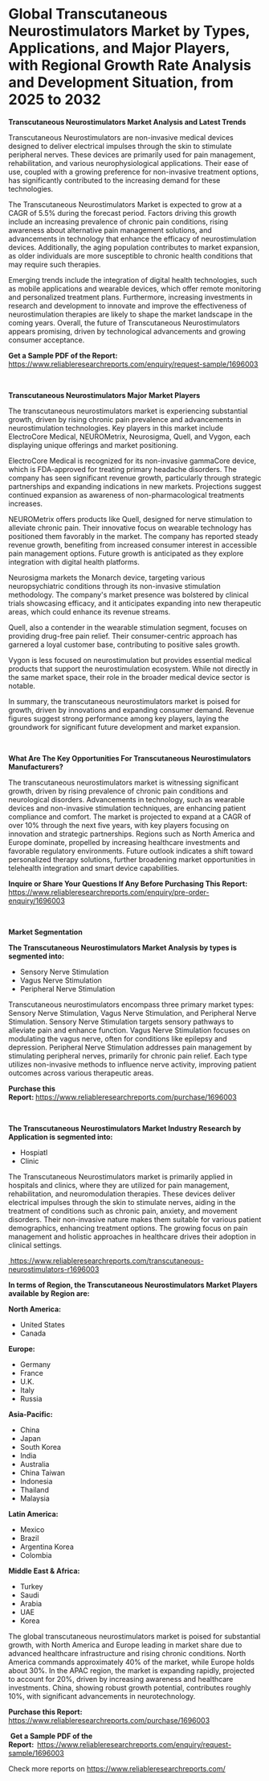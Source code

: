 <p><h1>Global Transcutaneous Neurostimulators Market by Types, Applications, and Major Players, with Regional Growth Rate Analysis and Development Situation, from 2025 to 2032</h1></p><p><strong>Transcutaneous Neurostimulators Market Analysis and Latest Trends</strong></p>
<p><p>Transcutaneous Neurostimulators are non-invasive medical devices designed to deliver electrical impulses through the skin to stimulate peripheral nerves. These devices are primarily used for pain management, rehabilitation, and various neurophysiological applications. Their ease of use, coupled with a growing preference for non-invasive treatment options, has significantly contributed to the increasing demand for these technologies.</p><p>The Transcutaneous Neurostimulators Market is expected to grow at a CAGR of 5.5% during the forecast period. Factors driving this growth include an increasing prevalence of chronic pain conditions, rising awareness about alternative pain management solutions, and advancements in technology that enhance the efficacy of neurostimulation devices. Additionally, the aging population contributes to market expansion, as older individuals are more susceptible to chronic health conditions that may require such therapies.</p><p>Emerging trends include the integration of digital health technologies, such as mobile applications and wearable devices, which offer remote monitoring and personalized treatment plans. Furthermore, increasing investments in research and development to innovate and improve the effectiveness of neurostimulation therapies are likely to shape the market landscape in the coming years. Overall, the future of Transcutaneous Neurostimulators appears promising, driven by technological advancements and growing consumer acceptance.</p></p>
<p><strong>Get a Sample PDF of the Report:&nbsp;</strong> <a href="https://www.reliableresearchreports.com/enquiry/request-sample/1696003?utm_campaign=2255&utm_medium=2&utm_source=Github&utm_content=ia&utm_term=27032025&utm_id=transcutaneous-neurostimulators">https://www.reliableresearchreports.com/enquiry/request-sample/1696003</a></p>
<p>&nbsp;</p>
<p><strong>Transcutaneous Neurostimulators Major Market Players</strong></p>
<p><p>The transcutaneous neurostimulators market is experiencing substantial growth, driven by rising chronic pain prevalence and advancements in neurostimulation technologies. Key players in this market include ElectroCore Medical, NEUROMetrix, Neurosigma, Quell, and Vygon, each displaying unique offerings and market positioning.</p><p>ElectroCore Medical is recognized for its non-invasive gammaCore device, which is FDA-approved for treating primary headache disorders. The company has seen significant revenue growth, particularly through strategic partnerships and expanding indications in new markets. Projections suggest continued expansion as awareness of non-pharmacological treatments increases.</p><p>NEUROMetrix offers products like Quell, designed for nerve stimulation to alleviate chronic pain. Their innovative focus on wearable technology has positioned them favorably in the market. The company has reported steady revenue growth, benefiting from increased consumer interest in accessible pain management options. Future growth is anticipated as they explore integration with digital health platforms.</p><p>Neurosigma markets the Monarch device, targeting various neuropsychiatric conditions through its non-invasive stimulation methodology. The company's market presence was bolstered by clinical trials showcasing efficacy, and it anticipates expanding into new therapeutic areas, which could enhance its revenue streams.</p><p>Quell, also a contender in the wearable stimulation segment, focuses on providing drug-free pain relief. Their consumer-centric approach has garnered a loyal customer base, contributing to positive sales growth.</p><p>Vygon is less focused on neurostimulation but provides essential medical products that support the neurostimulation ecosystem. While not directly in the same market space, their role in the broader medical device sector is notable.</p><p>In summary, the transcutaneous neurostimulators market is poised for growth, driven by innovations and expanding consumer demand. Revenue figures suggest strong performance among key players, laying the groundwork for significant future development and market expansion.</p></p>
<p>&nbsp;</p>
<p><strong>What Are The Key Opportunities For Transcutaneous Neurostimulators Manufacturers?</strong></p>
<p><p>The transcutaneous neurostimulators market is witnessing significant growth, driven by rising prevalence of chronic pain conditions and neurological disorders. Advancements in technology, such as wearable devices and non-invasive stimulation techniques, are enhancing patient compliance and comfort. The market is projected to expand at a CAGR of over 10% through the next five years, with key players focusing on innovation and strategic partnerships. Regions such as North America and Europe dominate, propelled by increasing healthcare investments and favorable regulatory environments. Future outlook indicates a shift toward personalized therapy solutions, further broadening market opportunities in telehealth integration and smart device capabilities.</p></p>
<p><strong>Inquire or Share Your Questions If Any Before Purchasing This Report:</strong> <a href="https://www.reliableresearchreports.com/enquiry/pre-order-enquiry/1696003?utm_campaign=2255&utm_medium=2&utm_source=Github&utm_content=ia&utm_term=27032025&utm_id=transcutaneous-neurostimulators">https://www.reliableresearchreports.com/enquiry/pre-order-enquiry/1696003</a></p>
<p>&nbsp;</p>
<p><strong>Market Segmentation</strong></p>
<p><strong>The Transcutaneous Neurostimulators Market Analysis by types is segmented into:</strong></p>
<p><ul><li>Sensory Nerve Stimulation</li><li>Vagus Nerve Stimulation</li><li>Peripheral Nerve Stimulation</li></ul></p>
<p><p>Transcutaneous neurostimulators encompass three primary market types: Sensory Nerve Stimulation, Vagus Nerve Stimulation, and Peripheral Nerve Stimulation. Sensory Nerve Stimulation targets sensory pathways to alleviate pain and enhance function. Vagus Nerve Stimulation focuses on modulating the vagus nerve, often for conditions like epilepsy and depression. Peripheral Nerve Stimulation addresses pain management by stimulating peripheral nerves, primarily for chronic pain relief. Each type utilizes non-invasive methods to influence nerve activity, improving patient outcomes across various therapeutic areas.</p></p>
<p><strong>Purchase this Report:&nbsp;</strong><a href="https://www.reliableresearchreports.com/purchase/1696003?utm_campaign=2255&utm_medium=2&utm_source=Github&utm_content=ia&utm_term=27032025&utm_id=transcutaneous-neurostimulators">https://www.reliableresearchreports.com/purchase/1696003</a></p>
<p>&nbsp;</p>
<p><strong>The Transcutaneous Neurostimulators Market Industry Research by Application is segmented into:</strong></p>
<p><ul><li>Hospiatl</li><li>Clinic</li></ul></p>
<p><p>The Transcutaneous Neurostimulators market is primarily applied in hospitals and clinics, where they are utilized for pain management, rehabilitation, and neuromodulation therapies. These devices deliver electrical impulses through the skin to stimulate nerves, aiding in the treatment of conditions such as chronic pain, anxiety, and movement disorders. Their non-invasive nature makes them suitable for various patient demographics, enhancing treatment options. The growing focus on pain management and holistic approaches in healthcare drives their adoption in clinical settings.</p></p>
<p><a href="https://www.reliableresearchreports.com/transcutaneous-neurostimulators-r1696003?utm_campaign=2255&utm_medium=2&utm_source=Github&utm_content=ia&utm_term=27032025&utm_id=transcutaneous-neurostimulators">&nbsp;https://www.reliableresearchreports.com/transcutaneous-neurostimulators-r1696003</a></p>
<p><strong>In terms of Region, the Transcutaneous Neurostimulators Market Players available by Region are:</strong></p>
<p>
    <p> <strong> North America: </strong>
        <ul>
            <li>United States</li>
            <li>Canada</li>
        </ul>
        </p> 
    <p> <strong> Europe: </strong>
        <ul>
            <li>Germany</li>
            <li>France</li>
            <li>U.K.</li>
            <li>Italy</li>
            <li>Russia</li>
        </ul>
        </p> 
    <p> <strong> Asia-Pacific: </strong>
        <ul>
            <li>China</li>
            <li>Japan</li>
            <li>South Korea</li>
            <li>India</li>
            <li>Australia</li>
            <li>China Taiwan</li>
            <li>Indonesia</li>
            <li>Thailand</li>
            <li>Malaysia</li>
        </ul>
        </p> 
    <p> <strong> Latin America: </strong>
        <ul>
            <li>Mexico</li>
            <li>Brazil</li>
            <li>Argentina Korea</li>
            <li>Colombia</li>
        </ul>
        </p> 
    <p> <strong> Middle East & Africa: </strong>
        <ul>
            <li>Turkey</li>
            <li>Saudi</li>
            <li>Arabia</li>
            <li>UAE</li>
            <li>Korea</li>
        </ul>
    </p>
    </p>
<p><p>The global transcutaneous neurostimulators market is poised for substantial growth, with North America and Europe leading in market share due to advanced healthcare infrastructure and rising chronic conditions. North America commands approximately 40% of the market, while Europe holds about 30%. In the APAC region, the market is expanding rapidly, projected to account for 20%, driven by increasing awareness and healthcare investments. China, showing robust growth potential, contributes roughly 10%, with significant advancements in neurotechnology.</p></p>
<p><strong>Purchase this Report: </strong><a href="https://www.reliableresearchreports.com/purchase/1696003?utm_campaign=2255&utm_medium=2&utm_source=Github&utm_content=ia&utm_term=27032025&utm_id=transcutaneous-neurostimulators">https://www.reliableresearchreports.com/purchase/1696003</a></p>
<p>&nbsp;<strong>Get a Sample PDF of the Report:&nbsp;&nbsp;</strong><a href="https://www.reliableresearchreports.com/enquiry/request-sample/1696003?utm_campaign=2255&utm_medium=2&utm_source=Github&utm_content=ia&utm_term=27032025&utm_id=transcutaneous-neurostimulators">https://www.reliableresearchreports.com/enquiry/request-sample/1696003</a></p>
<p><strong></strong></p>
<p>Check more reports on <a href="https://www.reliableresearchreports.com/?utm_campaign=2255&utm_medium=2&utm_source=Github&utm_content=ia&utm_term=27032025&utm_id=transcutaneous-neurostimulators">https://www.reliableresearchreports.com/</a></p>